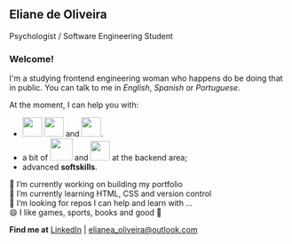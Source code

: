 ## Eliane de Oliveira

Psychologist / Software Engineering Student

### Welcome!

I'm a studying frontend engineering woman who happens do be doing that in public. 
You can talk to me in _English_, _Spanish_ or _Portuguese_.

At the moment, I can help you with:

- <img src="https://cdn.jsdelivr.net/gh/devicons/devicon/icons/html5/html5-plain-wordmark.svg" width="35" height="35"/> <img src="https://cdn.jsdelivr.net/gh/devicons/devicon/icons/css3/css3-plain-wordmark.svg" width="35" height="35"/> and <img src="https://cdn.jsdelivr.net/gh/devicons/devicon/icons/javascript/javascript-original.svg" width="35" height="35"/>.
- a bit of <img src="https://cdn.jsdelivr.net/gh/devicons/devicon/icons/java/java-original.svg" width="40" height="40"/> and <img src="https://cdn.jsdelivr.net/gh/devicons/devicon/icons/csharp/csharp-original.svg" width="35" height="35" /> at the backend area;
- advanced **softskills**.

🔭 I’m currently working on building my portfolio <br>
🌱 I’m currently learning HTML, CSS and version control <br>
🤔 I’m looking for repos I can help and learn with ... <br>
😄 I like games, sports, books and good :wine_glass: <br>


**Find me at** [LinkedIn](https://www.linkedin.com/in/elianedeoliveiralinked/) | <elianea_oliveira@outlook.com>
